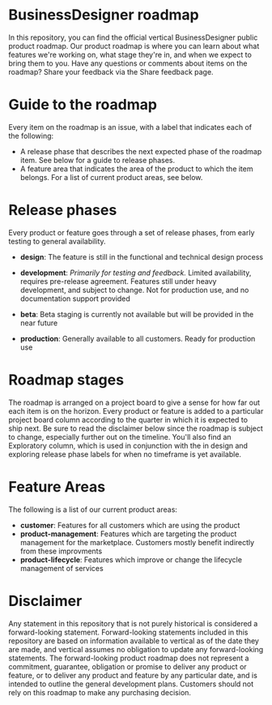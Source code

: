 # BusinessDesigner roadmap
In this repository, you can find the official vertical BusinessDesigner public product roadmap. Our product roadmap is where you can learn about what features we're working on, what stage they're in, and when we expect to bring them to you. Have any questions or comments about items on the roadmap? Share your feedback via the Share feedback page.

# Guide to the roadmap

Every item on the roadmap is an issue, with a label that indicates each of the following:

* A release phase that describes the next expected phase of the roadmap item. See below for a guide to release phases.
* A feature area that indicates the area of the product to which the item belongs. For a list of current product areas, see below.

# Release phases

Every product or feature goes through a set of release phases, from early testing to general availability.

* **design**: The feature is still in the functional and technical design process

* **development**: *Primarily for testing and feedback.* Limited availability, requires pre-release agreement. Features still under heavy development, and subject to change. Not for production use, and no documentation support provided

* **beta**: Beta staging is currently not available but will be provided in the near future

* **production**: Generally available to all customers. Ready for production use

# Roadmap stages

The roadmap is arranged on a project board to give a sense for how far out each item is on the horizon. Every product or feature is added to a particular project board column according to the quarter in which it is expected to ship next. Be sure to read the disclaimer below since the roadmap is subject to change, especially further out on the timeline. You'll also find an Exploratory column, which is used in conjunction with the in design and exploring release phase labels for when no timeframe is yet available.

# Feature Areas

The following is a list of our current product areas:

* **customer**: Features for all customers which are using the product
* **product-management**: Features which are targeting the product management for the marketplace. Customers mostly benefit indirectly from these improvments
* **product-lifecycle**: Features which improve or change the lifecycle management of services

# Disclaimer
Any statement in this repository that is not purely historical is considered a forward-looking statement. Forward-looking statements included in this repository are based on information available to vertical as of the date they are made, and vertical assumes no obligation to update any forward-looking statements. The forward-looking product roadmap does not represent a commitment, guarantee, obligation or promise to deliver any product or feature, or to deliver any product and feature by any particular date, and is intended to outline the general development plans. Customers should not rely on this roadmap to make any purchasing decision.
